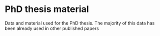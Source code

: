 # PhD thesis material 
Data and material used for the PhD thesis. The majority of this data has been already used in other published papers
